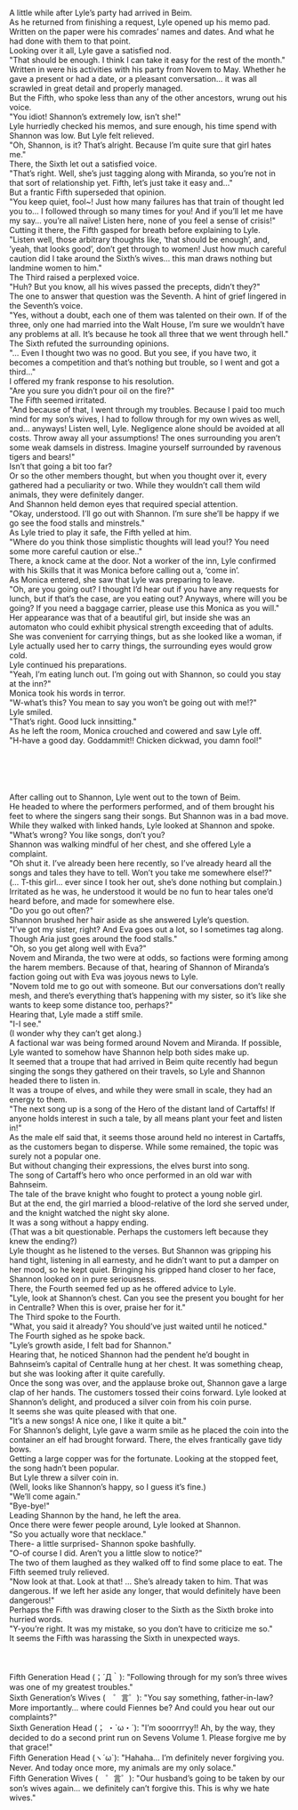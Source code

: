 <br/>
A little while after Lyle’s party had arrived in Beim.<br/>
As he returned from finishing a request, Lyle opened up his memo pad. Written on the paper were his comrades’ names and dates. And what he had done with them to that point.<br/>
Looking over it all, Lyle gave a satisfied nod.<br/>
"That should be enough. I think I can take it easy for the rest of the month."<br/>
Written in were his activities with his party from Novem to May. Whether he gave a present or had a date, or a pleasant conversation… it was all scrawled in great detail and properly managed.<br/>
But the Fifth, who spoke less than any of the other ancestors, wrung out his voice.<br/>
"You idiot! Shannon’s extremely low, isn’t she!"<br/>
Lyle hurriedly checked his memos, and sure enough, his time spend with Shannon was low. But Lyle felt relieved.<br/>
"Oh, Shannon, is it? That’s alright. Because I’m quite sure that girl hates me."<br/>
There, the Sixth let out a satisfied voice.<br/>
"That’s right. Well, she’s just tagging along with Miranda, so you’re not in that sort of relationship yet. Fifth, let’s just take it easy and…"<br/>
But a frantic Fifth superseded that opinion.<br/>
"You keep quiet, fool~! Just how many failures has that train of thought led you to… I followed through so many times for you! And if you’ll let me have my say… you’re all naïve! Listen here, none of you feel a sense of crisis!"<br/>
Cutting it there, the Fifth gasped for breath before explaining to Lyle.<br/>
"Listen well, those arbitrary thoughts like, ‘that should be enough’, and, ’yeah, that looks good’, don’t get through to women! Just how much careful caution did I take around the Sixth’s wives… this man draws nothing but landmine women to him."<br/>
The Third raised a perplexed voice.<br/>
"Huh? But you know, all his wives passed the precepts, didn’t they?"<br/>
The one to answer that question was the Seventh. A hint of grief lingered in the Seventh’s voice.<br/>
"Yes, without a doubt, each one of them was talented on their own. If of the three, only one had married into the Walt House, I’m sure we wouldn’t have any problems at all. It’s because he took all three that we went through hell."<br/>
The Sixth refuted the surrounding opinions.<br/>
"… Even I thought two was no good. But you see, if you have two, it becomes a competition and that’s nothing but trouble, so I went and got a third…"<br/>
I offered my frank response to his resolution.<br/>
"Are you sure you didn’t pour oil on the fire?"<br/>
The Fifth seemed irritated.<br/>
"And because of that, I went through my troubles. Because I paid too much mind for my son’s wives, I had to follow through for my own wives as well, and… anyways! Listen well, Lyle. Negligence alone should be avoided at all costs. Throw away all your assumptions! The ones surrounding you aren’t some weak damsels in distress. Imagine yourself surrounded by ravenous tigers and bears!"<br/>
Isn’t that going a bit too far?<br/>
Or so the other members thought, but when you thought over it, every gathered had a peculiarity or two. While they wouldn’t call them wild animals, they were definitely danger.<br/>
And Shannon held demon eyes that required special attention.<br/>
"Okay, understood. I’ll go out with Shannon. I’m sure she’ll be happy if we go see the food stalls and minstrels."<br/>
As Lyle tried to play it safe, the Fifth yelled at him.<br/>
"Where do you think those simplistic thoughts will lead you!? You need some more careful caution or else.."<br/>
There, a knock came at the door. Not a worker of the inn, Lyle confirmed with his Skills that it was Monica before calling out a, ‘come in’.<br/>
As Monica entered, she saw that Lyle was preparing to leave.<br/>
"Oh, are you going out? I thought I’d hear out if you have any requests for lunch, but if that’s the case, are you eating out? Anyways, where will you be going? If you need a baggage carrier, please use this Monica as you will."<br/>
Her appearance was that of a beautiful girl, but inside she was an automaton who could exhibit physical strength exceeding that of adults. She was convenient for carrying things, but as she looked like a woman, if Lyle actually used her to carry things, the surrounding eyes would grow cold.<br/>
Lyle continued his preparations.<br/>
"Yeah, I’m eating lunch out. I’m going out with Shannon, so could you stay at the inn?"<br/>
Monica took his words in terror.<br/>
"W-what’s this? You mean to say you won’t be going out with me!?"<br/>
Lyle smiled.<br/>
"That’s right. Good luck innsitting."<br/>
As he left the room, Monica crouched and cowered and saw Lyle off.<br/>
"H-have a good day. Goddammit!! Chicken dickwad, you damn fool!"<br/>
 <br/>
 <br/>
 <br/>
 <br/>
 <br/>
After calling out to Shannon, Lyle went out to the town of Beim.<br/>
He headed to where the performers performed, and of them brought his feet to where the singers sang their songs. But Shannon was in a bad move.<br/>
While they walked with linked hands, Lyle looked at Shannon and spoke.<br/>
"What’s wrong? You like songs, don’t you?<br/>
Shannon was walking mindful of her chest, and she offered Lyle a complaint.<br/>
"Oh shut it. I’ve already been here recently, so I’ve already heard all the songs and tales they have to tell. Won’t you take me somewhere else!?"<br/>
(… T-this girl… ever since I took her out, she’s done nothing but complain.)<br/>
Irritated as he was, he understood it would be no fun to hear tales one’d heard before, and made for somewhere else.<br/>
"Do you go out often?"<br/>
Shannon brushed her hair aside as she answered Lyle’s question.<br/>
"I’ve got my sister, right? And Eva goes out a lot, so I sometimes tag along. Though Aria just goes around the food stalls."<br/>
"Oh, so you get along well with Eva?"<br/>
Novem and Miranda, the two were at odds, so factions were forming among the harem members. Because of that, hearing of Shannon of Miranda’s faction going out with Eva was joyous news to Lyle.<br/>
"Novem told me to go out with someone. But our conversations don’t really mesh, and there’s everything that’s happening with my sister, so it’s like she wants to keep some distance too, perhaps?"<br/>
Hearing that, Lyle made a stiff smile.<br/>
"I-I see."<br/>
(I wonder why they can’t get along.)<br/>
A factional war was being formed around Novem and Miranda. If possible, Lyle wanted to somehow have Shannon help both sides make up.<br/>
It seemed that a troupe that had arrived in Beim quite recently had begun singing the songs they gathered on their travels, so Lyle and Shannon headed there to listen in.<br/>
It was a troupe of elves, and while they were small in scale, they had an energy to them.<br/>
"The next song up is a song of the Hero of the distant land of Cartaffs! If anyone holds interest in such a tale, by all means plant your feet and listen in!"<br/>
As the male elf said that, it seems those around held no interest in Cartaffs, as the customers began to disperse. While some remained, the topic was surely not a popular one.<br/>
But without changing their expressions, the elves burst into song.<br/>
The song of Cartaff’s hero who once performed in an old war with Bahnseim.<br/>
The tale of the brave knight who fought to protect a young noble girl.<br/>
But at the end, the girl married a blood-relative of the lord she served under, and the knight watched the night sky alone.<br/>
It was a song without a happy ending.<br/>
(That was a bit questionable. Perhaps the customers left because they knew the ending?)<br/>
Lyle thought as he listened to the verses. But Shannon was gripping his hand tight, listening in all earnesty, and he didn’t want to put a damper on her mood, so he kept quiet. Bringing his gripped hand closer to her face, Shannon looked on in pure seriousness.<br/>
There, the Fourth seemed fed up as he offered advice to Lyle.<br/>
"Lyle, look at Shannon’s chest. Can you see the present you bought for her in Centralle? When this is over, praise her for it."<br/>
The Third spoke to the Fourth.<br/>
"What, you said it already? You should’ve just waited until he noticed."<br/>
The Fourth sighed as he spoke back.<br/>
"Lyle’s growth aside, I felt bad for Shannon."<br/>
Hearing that, he noticed Shannon had the pendent he’d bought in Bahnseim’s capital of Centralle hung at her chest. It was something cheap, but she was looking after it quite carefully.<br/>
Once the song was over, and the applause broke out, Shannon gave a large clap of her hands. The customers tossed their coins forward. Lyle looked at Shannon’s delight, and produced a silver coin from his coin purse.<br/>
It seems she was quite pleased with that one.<br/>
"It’s a new songs! A nice one, I like it quite a bit."<br/>
For Shannon’s delight, Lyle gave a warm smile as he placed the coin into the container an elf had brought forward. There, the elves frantically gave tidy bows.<br/>
Getting a large copper was for the fortunate. Looking at the stopped feet, the song hadn’t been popular.<br/>
But Lyle threw a silver coin in.<br/>
(Well, looks like Shannon’s happy, so I guess it’s fine.)<br/>
"We’ll come again."<br/>
"Bye-bye!"<br/>
Leading Shannon by the hand, he left the area.<br/>
Once there were fewer people around, Lyle looked at Shannon.<br/>
"So you actually wore that necklace."<br/>
There- a little surprised- Shannon spoke bashfully.<br/>
"O-of course I did. Aren’t you a little slow to notice?"<br/>
The two of them laughed as they walked off to find some place to eat. The Fifth seemed truly relieved.<br/>
"Now look at that. Look at that! … She’s already taken to him. That was dangerous. If we left her aside any longer, that would definitely have been dangerous!"<br/>
Perhaps the Fifth was drawing closer to the Sixth as the Sixth broke into hurried words.<br/>
"Y-you’re right. It was my mistake, so you don’t have to criticize me so."<br/>
It seems the Fifth was harassing the Sixth in unexpected ways.<br/>
<br/>
 <br/>
 <br/>
Fifth Generation Head (；´Д｀): "Following through for my son’s three wives was one of my greatest troubles."<br/>
Sixth Generation’s Wives (　゜言゜): "You say something, father-in-law? More importantly… where could Fiennes be? And could you hear out our complaints?"<br/>
Sixth Generation Head (； ・`ω・´): "I’m sooorrryy!! Ah, by the way, they decided to do a second print run on Sevens Volume 1. Please forgive me by that grace!"<br/>
Fifth Generation Head (ヽ´ω`): "Hahaha… I’m definitely never forgiving you. Never. And today once more, my animals are my only solace."<br/>
Fifth Generation Wives (　゜言゜): "Our husband’s going to be taken by our son’s wives again… we definitely can’t forgive this. This is why we hate wives."<br/>
